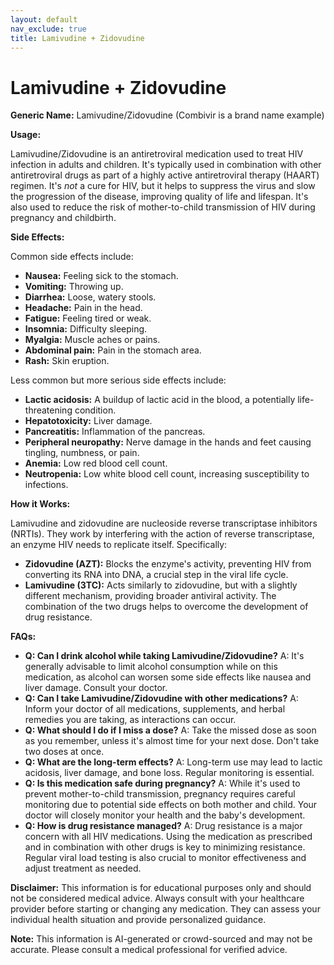 ```yaml
---
layout: default
nav_exclude: true
title: Lamivudine + Zidovudine
---
```


# Lamivudine + Zidovudine

**Generic Name:** Lamivudine/Zidovudine (Combivir is a brand name example)


**Usage:**

Lamivudine/Zidovudine is an antiretroviral medication used to treat HIV infection in adults and children. It's typically used in combination with other antiretroviral drugs as part of a highly active antiretroviral therapy (HAART) regimen.  It's *not* a cure for HIV, but it helps to suppress the virus and slow the progression of the disease, improving quality of life and lifespan.  It's also used to reduce the risk of mother-to-child transmission of HIV during pregnancy and childbirth.


**Side Effects:**

Common side effects include:

* **Nausea:** Feeling sick to the stomach.
* **Vomiting:** Throwing up.
* **Diarrhea:** Loose, watery stools.
* **Headache:** Pain in the head.
* **Fatigue:** Feeling tired or weak.
* **Insomnia:** Difficulty sleeping.
* **Myalgia:** Muscle aches or pains.
* **Abdominal pain:** Pain in the stomach area.
* **Rash:** Skin eruption.


Less common but more serious side effects include:

* **Lactic acidosis:** A buildup of lactic acid in the blood, a potentially life-threatening condition.
* **Hepatotoxicity:** Liver damage.
* **Pancreatitis:** Inflammation of the pancreas.
* **Peripheral neuropathy:** Nerve damage in the hands and feet causing tingling, numbness, or pain.
* **Anemia:** Low red blood cell count.
* **Neutropenia:** Low white blood cell count, increasing susceptibility to infections.


**How it Works:**

Lamivudine and zidovudine are nucleoside reverse transcriptase inhibitors (NRTIs).  They work by interfering with the action of reverse transcriptase, an enzyme HIV needs to replicate itself.  Specifically:

* **Zidovudine (AZT):**  Blocks the enzyme's activity, preventing HIV from converting its RNA into DNA, a crucial step in the viral life cycle.
* **Lamivudine (3TC):**  Acts similarly to zidovudine, but with a slightly different mechanism, providing broader antiviral activity.  The combination of the two drugs helps to overcome the development of drug resistance.


**FAQs:**

* **Q: Can I drink alcohol while taking Lamivudine/Zidovudine?** A:  It's generally advisable to limit alcohol consumption while on this medication, as alcohol can worsen some side effects like nausea and liver damage.  Consult your doctor.
* **Q: Can I take Lamivudine/Zidovudine with other medications?** A:  Inform your doctor of all medications, supplements, and herbal remedies you are taking, as interactions can occur.
* **Q: What should I do if I miss a dose?** A: Take the missed dose as soon as you remember, unless it's almost time for your next dose.  Don't take two doses at once.
* **Q:  What are the long-term effects?** A: Long-term use may lead to lactic acidosis, liver damage, and bone loss.  Regular monitoring is essential.
* **Q: Is this medication safe during pregnancy?** A: While it's used to prevent mother-to-child transmission, pregnancy requires careful monitoring due to potential side effects on both mother and child. Your doctor will closely monitor your health and the baby's development.
* **Q:  How is drug resistance managed?** A:  Drug resistance is a major concern with all HIV medications. Using the medication as prescribed and in combination with other drugs is key to minimizing resistance.  Regular viral load testing is also crucial to monitor effectiveness and adjust treatment as needed.

**Disclaimer:** This information is for educational purposes only and should not be considered medical advice.  Always consult with your healthcare provider before starting or changing any medication.  They can assess your individual health situation and provide personalized guidance.


**Note:** This information is AI-generated or crowd-sourced and may not be accurate. Please consult a medical professional for verified advice.
